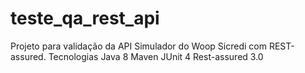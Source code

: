 # teste_qa_rest_api
Projeto para validação da API Simulador do Woop Sicredi com REST-assured.  Tecnologias Java 8 Maven JUnit 4 Rest-assured 3.0

